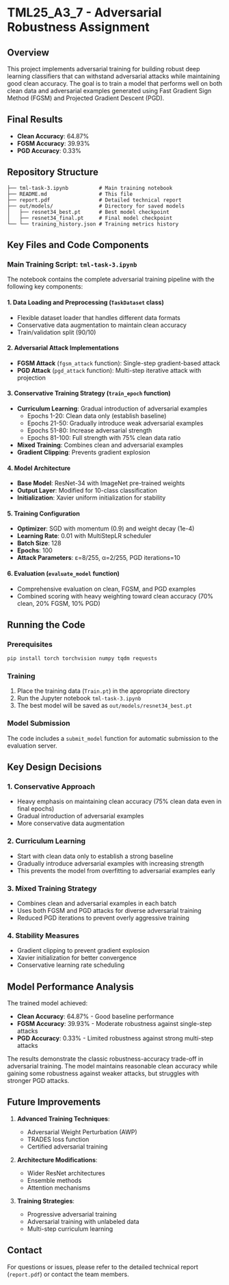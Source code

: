 # TML25_A3_7 - Adversarial Robustness Assignment

## Overview
This project implements adversarial training for building robust deep learning classifiers that can withstand adversarial attacks while maintaining good clean accuracy. The goal is to train a model that performs well on both clean data and adversarial examples generated using Fast Gradient Sign Method (FGSM) and Projected Gradient Descent (PGD).

## Final Results
- **Clean Accuracy**: 64.87%
- **FGSM Accuracy**: 39.93%
- **PGD Accuracy**: 0.33%

## Repository Structure
```
├── tml-task-3.ipynb          # Main training notebook
├── README.md                 # This file
├── report.pdf                # Detailed technical report
├── out/models/               # Directory for saved models
│   ├── resnet34_best.pt      # Best model checkpoint
│   ├── resnet34_final.pt     # Final model checkpoint
└── └── training_history.json # Training metrics history
```

## Key Files and Code Components

### Main Training Script: `tml-task-3.ipynb`
The notebook contains the complete adversarial training pipeline with the following key components:

#### 1. Data Loading and Preprocessing (`TaskDataset` class)
- Flexible dataset loader that handles different data formats
- Conservative data augmentation to maintain clean accuracy
- Train/validation split (90/10)

#### 2. Adversarial Attack Implementations
- **FGSM Attack** (`fgsm_attack` function): Single-step gradient-based attack
- **PGD Attack** (`pgd_attack` function): Multi-step iterative attack with projection

#### 3. Conservative Training Strategy (`train_epoch` function)
- **Curriculum Learning**: Gradual introduction of adversarial examples
  - Epochs 1-20: Clean data only (establish baseline)
  - Epochs 21-50: Gradually introduce weak adversarial examples
  - Epochs 51-80: Increase adversarial strength
  - Epochs 81-100: Full strength with 75% clean data ratio
- **Mixed Training**: Combines clean and adversarial examples
- **Gradient Clipping**: Prevents gradient explosion

#### 4. Model Architecture
- **Base Model**: ResNet-34 with ImageNet pre-trained weights
- **Output Layer**: Modified for 10-class classification
- **Initialization**: Xavier uniform initialization for stability

#### 5. Training Configuration
- **Optimizer**: SGD with momentum (0.9) and weight decay (1e-4)
- **Learning Rate**: 0.01 with MultiStepLR scheduler
- **Batch Size**: 128
- **Epochs**: 100
- **Attack Parameters**: ε=8/255, α=2/255, PGD iterations=10

#### 6. Evaluation (`evaluate_model` function)
- Comprehensive evaluation on clean, FGSM, and PGD examples
- Combined scoring with heavy weighting toward clean accuracy (70% clean, 20% FGSM, 10% PGD)

## Running the Code

### Prerequisites
```bash
pip install torch torchvision numpy tqdm requests
```

### Training
1. Place the training data (`Train.pt`) in the appropriate directory
2. Run the Jupyter notebook `tml-task-3.ipynb`
3. The best model will be saved as `out/models/resnet34_best.pt`

### Model Submission
The code includes a `submit_model` function for automatic submission to the evaluation server.

## Key Design Decisions

### 1. Conservative Approach
- Heavy emphasis on maintaining clean accuracy (75% clean data even in final epochs)
- Gradual introduction of adversarial examples
- More conservative data augmentation

### 2. Curriculum Learning
- Start with clean data only to establish a strong baseline
- Gradually introduce adversarial examples with increasing strength
- This prevents the model from overfitting to adversarial examples early

### 3. Mixed Training Strategy
- Combines clean and adversarial examples in each batch
- Uses both FGSM and PGD attacks for diverse adversarial training
- Reduced PGD iterations to prevent overly aggressive training

### 4. Stability Measures
- Gradient clipping to prevent gradient explosion
- Xavier initialization for better convergence
- Conservative learning rate scheduling

## Model Performance Analysis

The trained model achieved:
- **Clean Accuracy**: 64.87% - Good baseline performance
- **FGSM Accuracy**: 39.93% - Moderate robustness against single-step attacks
- **PGD Accuracy**: 0.33% - Limited robustness against strong multi-step attacks

The results demonstrate the classic robustness-accuracy trade-off in adversarial training. The model maintains reasonable clean accuracy while gaining some robustness against weaker attacks, but struggles with stronger PGD attacks.

## Future Improvements

1. **Advanced Training Techniques**:
   - Adversarial Weight Perturbation (AWP)
   - TRADES loss function
   - Certified adversarial training

2. **Architecture Modifications**:
   - Wider ResNet architectures
   - Ensemble methods
   - Attention mechanisms

3. **Training Strategies**:
   - Progressive adversarial training
   - Adversarial training with unlabeled data
   - Multi-step curriculum learning

## Contact
For questions or issues, please refer to the detailed technical report (`report.pdf`) or contact the team members.